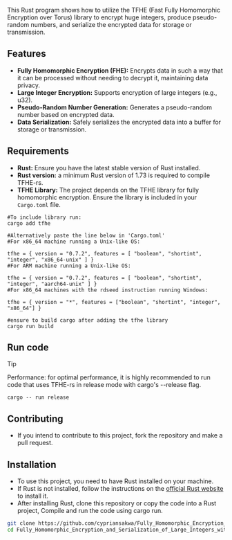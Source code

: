 This Rust program shows how to utilize the TFHE (Fast Fully Homomorphic Encryption over Torus) library to encrypt huge integers, produce pseudo-random numbers, and serialize the encrypted data for storage or transmission.
## Features
- **Fully Homomorphic Encryption (FHE):** Encrypts data in such a way that it can be processed without needing to decrypt it, maintaining data privacy.
- **Large Integer Encryption:** Supports encryption of large integers (e.g., u32).
- **Pseudo-Random Number Generation:** Generates a pseudo-random number based on encrypted data.
- **Data Serialization:** Safely serializes the encrypted data into a buffer for storage or transmission.



## Requirements
- **Rust:** Ensure you have the latest stable version of Rust installed.
- **Rust version:** a minimum Rust version of $1.73$ is required to compile TFHE-rs.
- **TFHE Library:** The project depends on the TFHE library for fully homomorphic encryption. Ensure the library is included in your `Cargo.toml` file. 

``` 
#To include library run:
cargo add tfhe

#Alternatively paste the line below in 'Cargo.toml' 
#For x86_64 machine running a Unix-like OS:

tfhe = { version = "0.7.2", features = [ "boolean", "shortint", "integer", "x86_64-unix" ] }
#For ARM machine running a Unix-like OS:

tfhe = { version = "0.7.2", features = [ "boolean", "shortint", "integer", "aarch64-unix" ] }
#For x86_64 machines with the rdseed instruction running Windows:

tfhe = { version = "*", features = ["boolean", "shortint", "integer", "x86_64"] }

#ensure to build cargo after adding the tfhe library
cargo run build
```
## Run code
>[!TIP]
> Performance: for optimal performance, it is highly recommended to run code that uses TFHE-rs in release mode with cargo's --release flag.
>```
>cargo -- run release
>```
 ## Contributing
  - If you intend to contribute to this project, fork the repository and make a pull request.

  ## Installation

- To use this project, you need to have Rust installed on your machine.
- If Rust is not installed, follow the instructions on the [official Rust website](https://www.rust-lang.org/tools/install) to install it.
- After installing Rust, clone this repository or copy the code into a Rust project, Compile and run the code using cargo run.

```bash
git clone https://github.com/cypriansakwa/Fully_Homomorphic_Encryption_and_Serialization_of_Large_Integers_with_TFHE.git
cd Fully_Homomorphic_Encryption_and_Serialization_of_Large_Integers_with_TFHE
